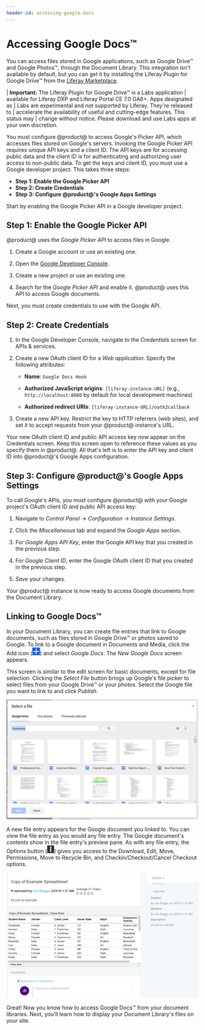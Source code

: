 ```yaml
---
header-id: accessing-google-docs
---
```


# Accessing Google Docs&trade;

You can access files stored in Google applications, such as Google Drive&trade; 
and Google Photos&trade;, through the Document Library. This integration isn't 
available by default, but you can get it by installing the Liferay Plugin for 
Google Drive&trade; from the 
[Liferay Marketplace](https://web.liferay.com/marketplace). 

| **Important:** The Liferay Plugin for Google Drive&trade; is a Labs application
| available for Liferay DXP and Liferay Portal CE 7.0 GA6+. Apps designated as
| Labs are experimental and not supported by Liferay. They're released to
| accelerate the availability of useful and cutting-edge features. This status may
| change without notice. Please download and use Labs apps at your own discretion.

You must configure @product@ to access Google's Picker API, which accesses files
stored on Google's servers. Invoking the Google Picker API requires unique API
keys and a client ID. The API keys are for accessing public data and the
client ID is for authenticating and authorizing user access to non-public
data. To get the keys and client ID, you must use a Google developer project.
This takes three steps: 

- **Step 1: Enable the Google Picker API**
- **Step 2: Create Credentials**
- **Step 3: Configure @product@'s Google Apps Settings**

Start by enabling the Google Picker API in a Google developer project. 

## Step 1: Enable the Google Picker API

@product@ uses the *Google Picker API* to access files in Google. 

1.  Create a Google account or use an existing one. 

2.  Open the 
    [Google Developer Console](https://console.developers.google.com). 

3.  Create a new project or use an existing one. 

4.  Search for the *Google Picker API* and enable it. @product@ uses this API to 
    access Google documents. 

Next, you must create credentials to use with the Google API. 

## Step 2: Create Credentials

1.  In the Google Developer Console, navigate to the *Credentials* screen for
    APIs &amp; services. 

2.  Create a new OAuth client ID for a *Web application*. Specify the following
    attributes:

    - **Name**: `Google Docs Hook`

    - **Authorized JavaScript origins**: `[liferay-instance-URL]` (e.g., 
    `http://localhost:8080` by default for local development machines)

    - **Authorized redirect URIs**: `[liferay-instance-URL]/oath2callback`

3.  Create a new API key. Restrict the key to HTTP referrers (web sites), and 
    set it to accept requests from your @product@ instance's URL. 

Your new OAuth client ID and public API access key now appear on the Credentials
screen. Keep this screen open to reference these values as you specify them in
@product@. All that's left is to enter the API key and client ID into
@product@'s Google Apps configuration. 

## Step 3: Configure @product@'s Google Apps Settings

To call Google's APIs, you must configure @product@ with your Google project's
OAuth client ID and public API access key:

1.  Navigate to *Control Panel* &rarr; *Configuration* &rarr; *Instance 
    Settings*. 

2.  Click the *Miscellaneous* tab and expand the *Google Apps* section. 

3.  For *Google Apps API Key*, enter the Google API key that you created in the 
    previous step. 

4.  For *Google Client ID*, enter the Google OAuth client ID that you created in 
    the previous step. 

5.  *Save* your changes. 

Your @product@ instance is now ready to access Google documents from the 
Document Library. 

## Linking to Google Docs&trade;

In your Document Library, you can create file entries that link to Google 
documents, such as files stored in Google Drive&trade; or photos saved to 
Google. To link to a Google document in Documents and Media, click the Add icon
(![Add](../../../../images/icon-add.png)) and select *Google Docs*. The 
*New Google Docs* screen appears. 

This screen is similar to the edit screen for basic documents, except for file 
selection. Clicking the *Select File* button brings up Google's file picker to 
select files from your Google Drive&trade; or your photos. Select the Google 
file you want to link to and click *Publish*. 

![Figure 1: You can select files from Google Drive&trade; or your photos.](../../../../images/dm-google-select-a-file.png)

A new file entry appears for the Google document you linked to. You can view the
file entry as you would any file entry. The Google document's contents show in 
the file entry's preview pane. As with any file entry, the *Options* button 
(![Options](../../../../images/icon-options.png)) gives you access to the 
Download, Edit, Move, Permissions, Move to Recycle Bin, and 
Checkin/Checkout/Cancel Checkout options. 

![Figure 2: The Google document's file entry view displays the file's information and provides a preview of the file.](../../../../images/dm-google-doc-file-entry.png)

Great! Now you know how to access Google Docs&trade; from your document 
libraries. Next, you'll learn how to display your Document Library's files on 
your site. 
